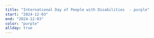 ```yaml
---
title: "International Day of People with Disabilities  - purple"
start: "2024-12-03"
end: "2024-12-03"
color: "purple"
allday: true
---
```


